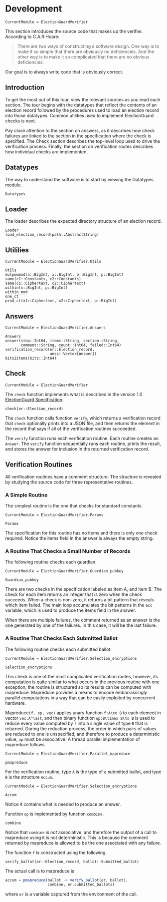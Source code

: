 # Development

```@meta
CurrentModule = ElectionGuardVerifier
```

This section introduces the source code that makes up the verifier.
According to C.A.R Hoare:

>  There are two ways of constructing a software design.
>  One way is to make it so simple that there are obviously
>  no deficiencies.  And the other way is to make it so
>  complicated that there are no obvious deficiencies.

Our goal is to always write code that is obviously correct.

## Introduction

To get the most out of this tour, view the relevant sources as you
read each section.  The tour begins with the datatypes that reflect
the contents of an election record followed by the procedures used to
load an election record into those datatypes.  Common utilities used
to implement ElectionGuard checks is next.

Pay close attention to the section on answers, as it describes how
check failures are linked to the section in the specification where
the check is specified.  The Check section describes the top-level
loop used to drive the verification process.  Finally, the section
on verification routes describes how individual checks are
implemented.

## Datatypes

The way to understand the software is to start by viewing the
Datatypes module.

```@docs
Datatypes
```

## Loader

The loader describes the expected directory structure of an election
record.

```@docs
Loader
load_election_record(path::AbstractString)
```

## Utililies

```@meta
CurrentModule = ElectionGuardVerifier.Utils
```

```@docs
Utils
mulpowmod(a::BigInt, x::BigInt, b::BigInt, p::BigInt)
same(c1::Constants, c2::Constants)
same(c1::Ciphertext, c2::Ciphertext)
within(x::BigInt, p::BigInt)
within_mod
one_ct
prod_ct(x1::Ciphertext, x2::Ciphertext, p::BigInt)
```

## Answers

```@meta
CurrentModule = ElectionGuardVerifier.Answers
```

```@docs
Answers
answer(step::Int64, items::String, section::String,
       comment::String, count::Int64, failed::Int64)
verification_record(er::Election_record,
                    anss::Vector{Answer})
bits2items(bits::Int64)
```

## Check

```@meta
CurrentModule = ElectionGuardVerifier
```

The `check` function implements what is described in the version 1.0
[ElectionGuard Specification](https://www.electionguard.vote/spec/).

```@docs
check(er::Election_record)
```

The `check` function calls function `verify`, which returns a
verification record that `check` optionally prints into a JSON file,
and then returns the element in the record that says if all of the
verification routines succeeded.

The `verify` function runs each verification routine.  Each routine
creates an `Answer`.  The `verify` function sequentially runs each
routine, prints the result, and stores the answer for inclusion in the
returned verification record.

## Verification Routines

All verification routines have a comment structure.  The structure is
revealed by studying the source code for three representative
routines.

### A Simple Routine

The simplest routine is the one that checks for standard constants.

```@meta
CurrentModule = ElectionGuardVerifier.Params
```

```@docs
Params
```

The specification for this routine has no items and there is only one
check required.  Notice the items field in the answer is always the
empty string.

### A Routine That Checks a Small Number of Records

The following routine checks each guardian.

```@meta
CurrentModule = ElectionGuardVerifier.Guardian_pubkey
```

```@docs
Guardian_pubkey
```

There are two checks in the specification labeled as Item A, and Item
B.  The check for each item returns an integer that is zero when the
check succeeds.  When a check is non-zero, it returns a bit pattern
that reveals which item failed.  The main loop accumulates the bit
patterns in the `acc` variable, which is used to produce the items
field in the answer.

When there are multiple failures, the comment returned as an answer is
the one generated by one of the failures.  In this case, it will be
the last failure.

### A Routine That Checks Each Submitted Ballot

The following routine checks each submitted ballot.

```@meta
CurrentModule = ElectionGuardVerifier.Selection_encryptions
```

```@docs
Selection_encryptions
```

This check is one of the most complicated verification routes,
however, its computation is quite similar to what occurs in the
previous routine with one exception, the routine is structured so its
results can be computed with mapreduce.  Mapreduce provides a means to
encode embarrassingly parallel computations in a way that can be
easily exploited by concurrent hardware.

Mapreduce``(f, op, vec)`` applies unary function ``f:A\to B`` to each
element in vector ``vec:A^\ast``, and then binary function
``op:B\times B\to B`` is used to reduce every value computed by ``f``
into a single value of type ``B`` that is returned.  During the
reduction process, the order in which pairs of values are reduced to
one is unspecified, and therefore to produce a deterministic value,
``op`` must be associative.  A thread parallel implementation of
mapreduce follows.

```@meta
CurrentModule = ElectionGuardVerifier.Parallel_mapreduce
```

```@docs
pmapreduce
```

For the verification routine, type ``A`` is the type of a submitted
ballot, and type ``B`` is the structure `Accum`.

```@meta
CurrentModule = ElectionGuardVerifier.Selection_encryptions
```

```@docs
Accum
```

Notice it contains what is needed to produce an answer.

Function ``op`` is implemented by function `combine`.

```@docs
combine
```

Notice that `combine` is *not* associative, and therefore the output
of a call to mapreduce using it is not deterministic.  This is because
the comment returned by mapreduce is allowed to be the one associated
with any failure.

The function ``f`` is constructed using the following.

```@docs
verify_ballot(er::Election_record, ballot::Submitted_ballot)
```

The actual call is to mapreduce is

```julia
accum = pmapreduce(ballot -> verify_ballot(er, ballot),
                   combine, er.submitted_ballots)
```

where `er` is a variable captured from the environment of the call.
